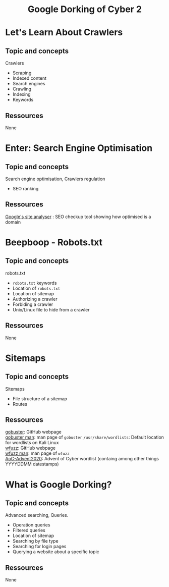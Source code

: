 <h1 align="center">Google Dorking of Cyber 2</h1>


# Let's Learn About Crawlers
## Topic and concepts
Crawlers<br>
* Scraping
* Indexed content
* Search engines
* Crawling
* Indexing
* Keywords
## Ressources
None

# Enter: Search Engine Optimisation
## Topic and concepts
Search engine optimisation, Crawlers regulation<br>
* SEO ranking
## Ressources
[Google's site analyser](https://web.dev/measure/) : SEO checkup tool showing how optimised is a domain

# Beepboop - Robots.txt
## Topic and concepts
robots.txt<br>
* `robots.txt` keywords
* Location of `robots.txt`
* Location of sitemap
* Authorizing a crawler
* Forbiding a crawler
* Unix/Linux file to hide from a crawler
## Ressources
None

# Sitemaps
## Topic and concepts
Sitemaps<br>
* File structure of a sitemap
* Routes
## Ressources
[gobuster](https://github.com/OJ/gobuster): GitHub webpage<br>
[gobuster man](http://manpages.ubuntu.com/manpages/cosmic/man1/gobuster.1.html): man page of ``gobuster``
`/usr/share/wordlists`: Default location for wordlists on Kali Linux<br>
[wfuzz](https://github.com/xmendez/wfuzz): GitHub webpage<br>
[wfuzz man](https://github.com/xmendez/wfuzz): man page of `wfuzz`<br>
[AoC-Advent2020](https://assets.tryhackme.com/additional/cmn-aoc2020/day-4/wordlist): Advent of Cyber wordlist (containg among other things YYYYDDMM datestamps)<br>

# What is Google Dorking?
## Topic and concepts
Advanced searching, Queries. <br>
* Operation queries
* Filtered queries
* Location of sitemap
* Searching by file type
* Searching for login pages
* Querying a website about a specific topic
## Ressources
None
